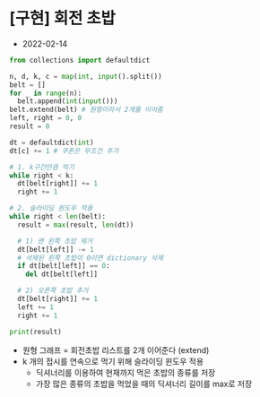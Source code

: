 # [구현] 회전 초밥

- 2022-02-14

```python
from collections import defaultdict

n, d, k, c = map(int, input().split())
belt = []
for _ in range(n):
  belt.append(int(input()))
belt.extend(belt) # 원형이라서 2개를 이어줌
left, right = 0, 0
result = 0

dt = defaultdict(int)
dt[c] += 1 # 쿠폰은 무조건 추가

# 1. k구간만큼 먹기
while right < k:
  dt[belt[right]] += 1
  right += 1

# 2. 슬라이딩 윈도우 적용
while right < len(belt):
  result = max(result, len(dt))

  # 1) 맨 왼쪽 초밥 제거
  dt[belt[left]] -= 1
  # 삭제된 왼쪽 초밥이 0이면 dictionary 삭제
  if dt[belt[left]] == 0:
    del dt[belt[left]]

  # 2) 오른쪽 초밥 추가
  dt[belt[right]] += 1
  left += 1
  right += 1

print(result)
```

- 원형 그래프 = 회전초밥 리스트를 2개 이어준다 (extend)
- k 개의 접시를 연속으로 먹기 위해 슬라이딩 윈도우 적용
    - 딕셔너리를 이용하여 현재까지 먹은 초밥의 종류를 저장
    - 가장 많은 종류의 초밥을 먹었을 때의 딕셔너리 길이를 max로 저장
